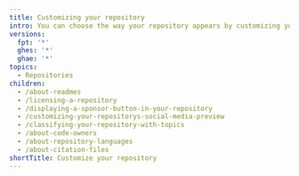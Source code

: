 ```yaml
---
title: Customizing your repository
intro: You can choose the way your repository appears by customizing your repository.
versions:
  fpt: '*'
  ghes: '*'
  ghae: '*'
topics:
  - Repositories
children:
  - /about-readmes
  - /licensing-a-repository
  - /displaying-a-sponsor-button-in-your-repository
  - /customizing-your-repositorys-social-media-preview
  - /classifying-your-repository-with-topics
  - /about-code-owners
  - /about-repository-languages
  - /about-citation-files
shortTitle: Customize your repository
---
```


